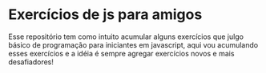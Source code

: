 # Exercícios de js para amigos
Esse repositório tem como intuito acumular alguns exercícios que julgo básico de programação para iniciantes em javascript, aqui vou acumulando esses exercícios e a idéia é sempre agregar exercícios novos e mais desafiadores!
